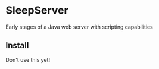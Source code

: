 SleepServer
===========

Early stages of a Java web server with scripting capabilities


Install
-----------

Don't use this yet!
